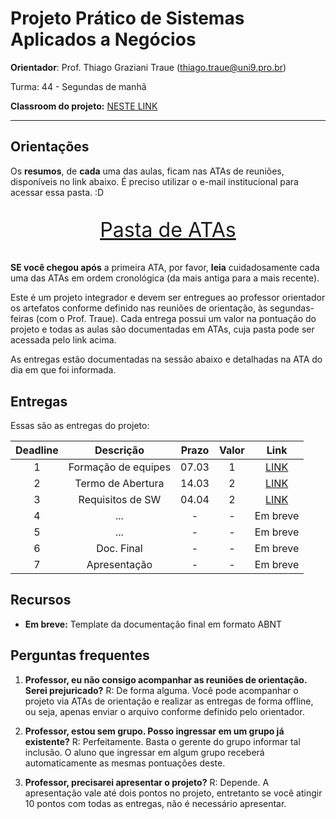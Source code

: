 # Projeto Prático de Sistemas Aplicados a Negócios

**Orientador**: Prof. Thiago Graziani Traue (thiago.traue@uni9.pro.br)

Turma: 44 - Segundas de manhã

**Classroom do projeto:** [NESTE LINK](https://classroom.google.com/c/NDY1OTc2NzM1Njg5?cjc=kq6hckl)

***

## Orientações

Os **resumos**, de **cada** uma das aulas, ficam nas ATAs de reuniões, disponíveis no link abaixo. É preciso utilizar o e-mail institucional para acessar essa pasta. :D

<p style="font-size:2.3em;text-align:center">
    <a href="https://drive.google.com/drive/folders/1MhuJNRfd4QT2WZIFKqIOujaGh4fJXKwT?usp=sharing" target="_blank">Pasta de ATAs</a>
</p>

**SE você chegou após** a primeira ATA, por favor, **leia** cuidadosamente cada uma das ATAs em ordem cronológica (da mais antiga para a mais recente).

Este é um projeto integrador e devem ser entregues ao professor orientador os artefatos conforme definido nas reuniões de orientação, às segundas-feiras (com o Prof. Traue). Cada entrega possui um valor na pontuação do projeto e todas as aulas são documentadas em ATAs, cuja pasta pode ser acessada pelo link acima. 

As entregas estão documentadas na sessão abaixo e detalhadas na ATA do dia em que foi informada.


## Entregas

Essas são as entregas do projeto:

| Deadline |      Descrição      | Prazo | Valor |   Link                                                                                                  |
|:--------:|:-------------------:|:-----:|:-----:|:-------------------------------------------------------------------------------------------------------:|
|    1     | Formação de equipes | 07.03 |   1   |[LINK](https://docs.google.com/document/d/11ELlGkqy29jIayXnTrEPF8zYzzLyaTS3D3bJWZWUkhI/edit?usp=sharing) |
|    2     | Termo de Abertura   | 14.03 |   2   |[LINK](https://docs.google.com/document/d/1Z3RD88-lKDKaXsrbe5znPmAC-NUJQvQOhp5aVf27r9M/edit?usp=sharing) |
|    3     | Requisitos de SW    | 04.04 |   2   |[LINK](https://docs.google.com/document/d/179B8ONQJoLYsQQKHXAV0i6xS2pqQ69D1mNWo6Lm6MGA/edit?usp=sharing) |
|    4     | ...                 |   -   |   -   |Em breve |
|    5     | ...                 |   -   |   -   |Em breve |
|    6     | Doc. Final          |   -   |   -   |Em breve |
|    7     | Apresentação        |   -   |   -   |Em breve|

## Recursos

- **Em breve:** Template da documentação final em formato ABNT

## Perguntas frequentes

1. **Professor, eu não consigo acompanhar as reuniões de orientação. Serei prejuricado?** 
    R: De forma alguma. Você pode acompanhar o projeto via ATAs de orientação e realizar as entregas de forma offline, ou seja, apenas enviar o arquivo conforme definido pelo orientador.

2. **Professor, estou sem grupo. Posso ingressar em um grupo já existente?**
    R: Perfeitamente. Basta o gerente do grupo informar tal inclusão. O aluno que ingressar em algum grupo receberá automaticamente as mesmas pontuações deste.

3. **Professor, precisarei apresentar o projeto?**
    R: Depende. A apresentação vale até dois pontos no projeto, entretanto se você atingir 10 pontos com todas as entregas, não é necessário apresentar.    